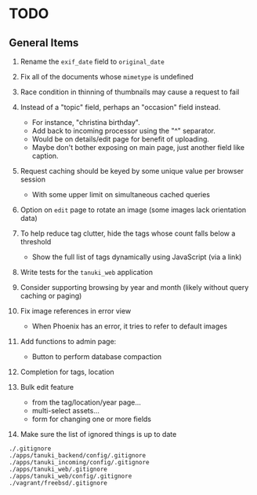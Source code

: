 # TODO

## General Items

1. Rename the `exif_date` field to `original_date`
1. Fix all of the documents whose `mimetype` is undefined
1. Race condition in thinning of thumbnails may cause a request to fail
1. Instead of a "topic" field, perhaps an "occasion" field instead.
    - For instance, "christina birthday".
    - Add back to incoming processor using the "^" separator.
    - Would be on details/edit page for benefit of uploading.
    - Maybe don't bother exposing on main page, just another field like caption.
1. Request caching should be keyed by some unique value per browser session
    - With some upper limit on simultaneous cached queries
1. Option on `edit` page to rotate an image (some images lack orientation data)
1. To help reduce tag clutter, hide the tags whose count falls below a threshold
    - Show the full list of tags dynamically using JavaScript (via a link)
1. Write tests for the `tanuki_web` application
1. Consider supporting browsing by year and month (likely without query caching or paging)
1. Fix image references in error view
    - When Phoenix has an error, it tries to refer to default images
1. Add functions to admin page:
    - Button to perform database compaction
1. Completion for tags, location
1. Bulk edit feature
    - from the tag/location/year page...
    - multi-select assets...
    - form for changing one or more fields

1. Make sure the list of ignored things is up to date
```
./.gitignore
./apps/tanuki_backend/config/.gitignore
./apps/tanuki_incoming/config/.gitignore
./apps/tanuki_web/.gitignore
./apps/tanuki_web/config/.gitignore
./vagrant/freebsd/.gitignore
```
